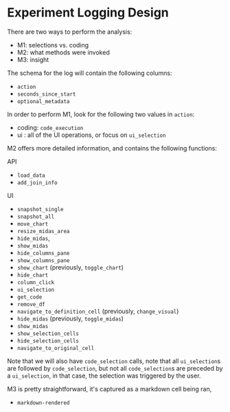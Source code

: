 # Experiment Logging Design

There are two ways to perform the analysis:

- M1: selections vs. coding
- M2: what methods were invoked
- M3: insight

The schema for the log will contain the following columns:

- `action`
- `seconds_since_start`
- `optional_metadata`

In order to perform M1, look for the following two values in `action`:

- coding: `code_execution`
- ui : all of the UI operations, or focus on `ui_selection`

M2 offers more detailed information, and contains the following functions:

API

- `load_data`
- `add_join_info`

UI

- `snapshot_single`
- `snapshot_all`
- `move_chart`
- `resize_midas_area`
- `hide_midas`,
- `show_midas`
- `hide_columns_pane`
- `show_columns_pane`
- `show_chart` (previously, `toggle_chart`)
- `hide_chart`
- `column_click`
- `ui_selection`
- `get_code`
- `remove_df`
- `navigate_to_definition_cell` (previously, `change_visual`)
- `hide_midas` (previously, `toggle_midas`)
- `show_midas`
- `show_selection_cells`
- `hide_selection_cells`
- `navigate_to_original_cell`

Note that we will also have `code_selection` calls, note that all `ui_selection`s are followed by `code_selection`, but not all `code_selection`s are preceded by a `ui_selection`, in that case, the selection was triggered by the user.

M3 is pretty straightforward, it's captured as a markdown cell being ran,

- `markdown-rendered`
